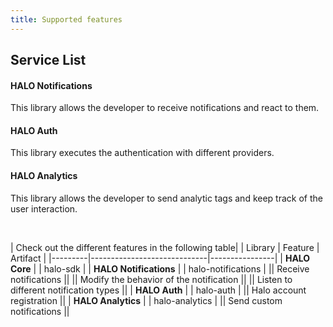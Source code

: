```yaml
---
title: Supported features
---
```


<div class="row">
    <div class="col-lg-12">
        <h2 class="page-header">Service List</h2>
    </div>
    <div class="col-md-4">
        <div class="media">
            <div class="pull-left">
                <span class="fa-stack fa-2x">
                        <i class="fa fa-circle fa-stack-2x text-primary"></i>
                        <i class="fa fa-paper-plane fa-stack-1x fa-inverse"></i>
                </span>
            </div>
            <div class="media-body">
                <h4 class="media-heading">HALO Notifications</h4>
                <p>This library allows the developer to receive notifications and react to them.</p>
            </div>
        </div>
    </div>
    <div class="col-md-4">
      <div class="media">
            <div class="pull-left">
                <span class="fa-stack fa-2x">
                        <i class="fa fa-circle fa-stack-2x text-primary"></i>
                        <i class="fa fa-share-square-o fa-stack-1x fa-inverse"></i>
                </span>
            </div>
            <div class="media-body">
                <h4 class="media-heading">HALO Auth</h4>
                <p>This library executes the authentication with different providers.</p>
            </div>
        </div>
    </div>
    <div class="col-md-4">
      <div class="media">
            <div class="pull-left">
                <span class="fa-stack fa-2x">
                        <i class="fa fa-circle fa-stack-2x text-primary"></i>
                        <i class="fa fa-pie-chart fa-stack-1x fa-inverse"></i>
                </span>
            </div>
            <div class="media-body">
              <h4 class="media-heading">HALO Analytics</h4>
              <p>This library allows the developer to send analytic tags and keep track of the user interaction.</p>
            </div>
        </div>
    </div>
</div>
<br/>

| Check out the different features in the following table| 
| Library                |   Feature    |    Artifact    |
|---------|-----------------------------|----------------|
| **HALO Core**          |  |         halo-sdk           |
| **HALO Notifications** |  |     halo-notifications     |
|| Receive notifications                                ||
|| Modify the behavior of the notification              ||
|| Listen to different notification types               ||
| **HALO Auth**         |   |         halo-auth         |
|| Halo account registration                            ||
| **HALO Analytics** |      |        halo-analytics      |
|| Send custom notifications                            ||